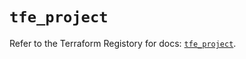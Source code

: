 # `tfe_project`

Refer to the Terraform Registory for docs: [`tfe_project`](https://www.terraform.io/docs/providers/tfe/r/project).
